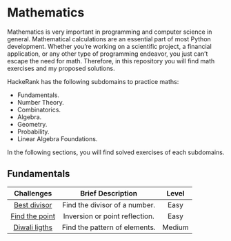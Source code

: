 # Mathematics

Mathematics is very important in programming and computer science in general. Mathematical calculations are an essential part of most Python development. Whether you’re working on a scientific project, a financial application, or any other type of programming endeavor, you just can’t escape the need for math. Therefore, in this repository you will find math exercises and my proposed solutions.

HackeRank has the following subdomains to practice maths:
- Fundamentals.
- Number Theory.
- Combinatorics.
- Algebra.
- Geometry.
- Probability.
- Linear Algebra Foundations.

In the following sections, you will find solved exercises of each subdomains.

## Fundamentals

| Challenges  | Brief Description  | Level |
|:-----:|:-----:|:----:|
| [Best divisor](https://nbviewer.jupyter.org/github/EdinsonLeandro/HackerRank/blob/main/Mathematics/Fundamentals/Best-divisor.ipynb) | Find the divisor of a number. | Easy |
| [Find the point](https://nbviewer.jupyter.org/github/EdinsonLeandro/HackerRank/blob/main/Mathematics/Fundamentals/Find-the-Point.ipynb) |  Inversion or point reflection. | Easy |
| [Diwali ligths](https://nbviewer.jupyter.org/github/EdinsonLeandro/HackerRank/blob/main/Mathematics/Fundamentals/Diwali-ligths.ipynb) | Find the pattern of elements. | Medium |
